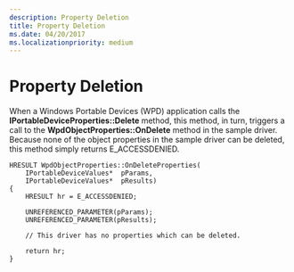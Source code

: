 ```yaml
---
description: Property Deletion
title: Property Deletion
ms.date: 04/20/2017
ms.localizationpriority: medium
---
```


# Property Deletion


When a Windows Portable Devices (WPD) application calls the **IPortableDeviceProperties::Delete** method, this method, in turn, triggers a call to the **WpdObjectProperties::OnDelete** method in the sample driver. Because none of the object properties in the sample driver can be deleted, this method simply returns E\_ACCESSDENIED.

```ManagedCPlusPlus
HRESULT WpdObjectProperties::OnDeleteProperties(
    IPortableDeviceValues*  pParams,
    IPortableDeviceValues*  pResults)
{
    HRESULT hr = E_ACCESSDENIED;

    UNREFERENCED_PARAMETER(pParams);
    UNREFERENCED_PARAMETER(pResults);

    // This driver has no properties which can be deleted.

    return hr;
}
```

 

 




